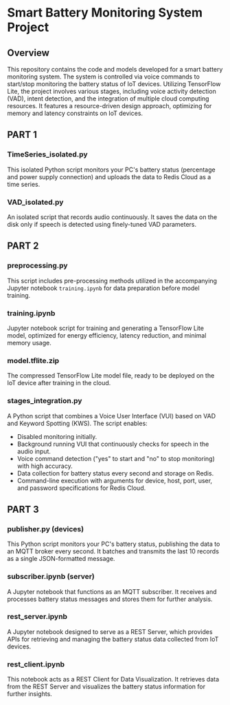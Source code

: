 # Smart Battery Monitoring System Project

## Overview
This repository contains the code and models developed for a smart battery monitoring system. The system is controlled via voice commands to start/stop monitoring the battery status of IoT devices. Utilizing TensorFlow Lite, the project involves various stages, including voice activity detection (VAD), intent detection, and the integration of multiple cloud computing resources. It features a resource-driven design approach, optimizing for memory and latency constraints on IoT devices.

## PART 1

### TimeSeries_isolated.py
This isolated Python script monitors your PC's battery status (percentage and power supply connection) and uploads the data to Redis Cloud as a time series.

### VAD_isolated.py
An isolated script that records audio continuously. It saves the data on the disk only if speech is detected using finely-tuned VAD parameters.

## PART 2

### preprocessing.py
This script includes pre-processing methods utilized in the accompanying Jupyter notebook `training.ipynb` for data preparation before model training.

### training.ipynb
Jupyter notebook script for training and generating a TensorFlow Lite model, optimized for energy efficiency, latency reduction, and minimal memory usage.

### model.tflite.zip
The compressed TensorFlow Lite model file, ready to be deployed on the IoT device after training in the cloud.

### stages_integration.py
A Python script that combines a Voice User Interface (VUI) based on VAD and Keyword Spotting (KWS). The script enables:
- Disabled monitoring initially.
- Background running VUI that continuously checks for speech in the audio input.
- Voice command detection ("yes" to start and "no" to stop monitoring) with high accuracy.
- Data collection for battery status every second and storage on Redis.
- Command-line execution with arguments for device, host, port, user, and password specifications for Redis Cloud.

## PART 3

### publisher.py (devices)
This Python script monitors your PC's battery status, publishing the data to an MQTT broker every second. It batches and transmits the last 10 records as a single JSON-formatted message.

### subscriber.ipynb (server)
A Jupyter notebook that functions as an MQTT subscriber. It receives and processes battery status messages and stores them for further analysis.

### rest_server.ipynb
A Jupyter notebook designed to serve as a REST Server, which provides APIs for retrieving and managing the battery status data collected from IoT devices.

### rest_client.ipynb
This notebook acts as a REST Client for Data Visualization. It retrieves data from the REST Server and visualizes the battery status information for further insights.

